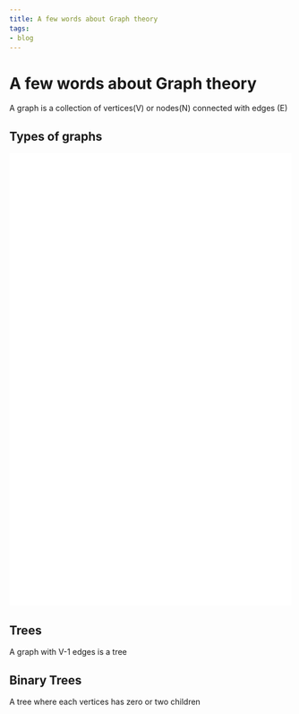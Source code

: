 ```yaml
---
title: A few words about Graph theory
tags:
- blog
---
```

# A few words about Graph theory

A graph is a collection of vertices(V) or nodes(N) connected with edges (E)  


## Types of graphs

![Graph representation](/graphs.svg)
## Trees 
A graph with V-1 edges is a tree 
 

## Binary Trees
A tree where each vertices has zero or two children